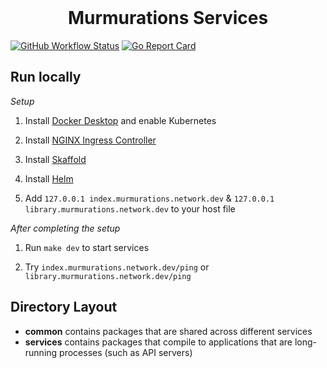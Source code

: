 <div align="center">
<br/>
<h1>Murmurations Services</h1>
</div>

[![GitHub Workflow Status](https://img.shields.io/github/workflow/status/MurmurationsNetwork/MurmurationsServices/CI?style=flat-square)](https://github.com/MurmurationsNetwork/MurmurationsServices/actions?query=workflow:CI)
[![Go Report Card](https://goreportcard.com/badge/github.com/MurmurationsNetwork/MurmurationsServices)](https://goreportcard.com/report/github.com/MurmurationsNetwork/MurmurationsServices)

## Run locally

*Setup*

1. Install [Docker Desktop](https://www.docker.com/products/docker-desktop) and enable Kubernetes

2. Install [NGINX Ingress Controller](https://kubernetes.github.io/ingress-nginx/deploy/)

3. Install [Skaffold](https://skaffold.dev/docs/install/)

4. Install [Helm](https://helm.sh/docs/intro/install/)

7. Add `127.0.0.1 index.murmurations.network.dev` & `127.0.0.1 library.murmurations.network.dev` to your host file

*After completing the setup*

1. Run `make dev` to start services

2. Try `index.murmurations.network.dev/ping` or `library.murmurations.network.dev/ping`

## Directory Layout

* **common** contains packages that are shared across different services
* **services** contains packages that compile to applications that are long-running processes (such as API servers)
